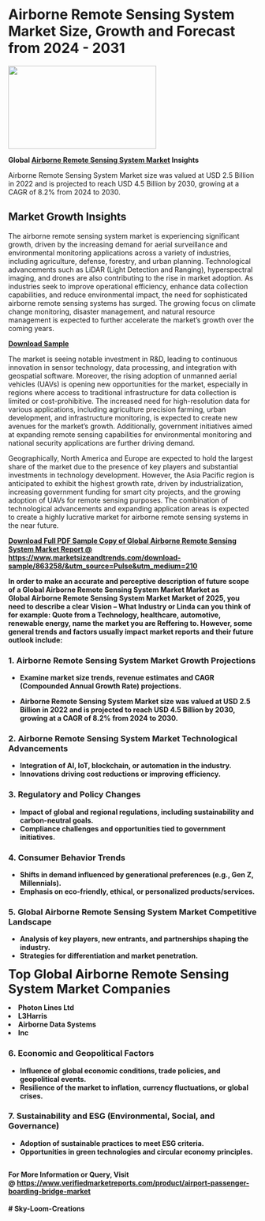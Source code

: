 <H1>Airborne Remote Sensing System Market Size, Growth and Forecast from 2024 - 2031</H1><img class="aligncenter size-medium wp-image-584254" src="https://thirdeyenews.in/wp-content/uploads/2024/09/Global-Market-Research-300x168.jpeg" alt="" width="300" height="168" /><p><strong>Global&nbsp;<a href="https://www.marketsizeandtrends.com/download-sample/863258/&amp;utm_source=Pulse&amp;utm_medium=210">Airborne Remote Sensing System Market</a> Insights</strong></p><p>Airborne Remote Sensing System Market size was valued at USD 2.5 Billion in 2022 and is projected to reach USD 4.5 Billion by 2030, growing at a CAGR of 8.2% from 2024 to 2030.</p><p><h2>Market Growth Insights</h2> <p>The airborne remote sensing system market is experiencing significant growth, driven by the increasing demand for aerial surveillance and environmental monitoring applications across a variety of industries, including agriculture, defense, forestry, and urban planning. Technological advancements such as LiDAR (Light Detection and Ranging), hyperspectral imaging, and drones are also contributing to the rise in market adoption. As industries seek to improve operational efficiency, enhance data collection capabilities, and reduce environmental impact, the need for sophisticated airborne remote sensing systems has surged. The growing focus on climate change monitoring, disaster management, and natural resource management is expected to further accelerate the market’s growth over the coming years.</p> <p><strong><a href="#">Download Sample</a></strong></p> <p>The market is seeing notable investment in R&D, leading to continuous innovation in sensor technology, data processing, and integration with geospatial software. Moreover, the rising adoption of unmanned aerial vehicles (UAVs) is opening new opportunities for the market, especially in regions where access to traditional infrastructure for data collection is limited or cost-prohibitive. The increased need for high-resolution data for various applications, including agriculture precision farming, urban development, and infrastructure monitoring, is expected to create new avenues for the market’s growth. Additionally, government initiatives aimed at expanding remote sensing capabilities for environmental monitoring and national security applications are further driving demand.</p> <p>Geographically, North America and Europe are expected to hold the largest share of the market due to the presence of key players and substantial investments in technology development. However, the Asia Pacific region is anticipated to exhibit the highest growth rate, driven by industrialization, increasing government funding for smart city projects, and the growing adoption of UAVs for remote sensing purposes. The combination of technological advancements and expanding application areas is expected to create a highly lucrative market for airborne remote sensing systems in the near future.</p> <p><strong><a href="#"></p><p><span class=""><strong>Download Full PDF Sample Copy of Global Airborne Remote Sensing System Market Report</strong> @ <a href="https://www.marketsizeandtrends.com/download-sample/863258/&amp;utm_source=Pulse&amp;utm_medium=210" target="_blank">https://www.marketsizeandtrends.com/download-sample/863258/&amp;utm_source=Pulse&amp;utm_medium=210</a></span></p><p>In order to make an accurate and perceptive description of future scope of a Global&nbsp;Airborne Remote Sensing System Market Market as Global&nbsp;Airborne Remote Sensing System Market Market of 2025, you need to describe a clear Vision &ndash; What Industry or Linda can you think of for example: Quote from a Technology, healthcare, automotive, renewable energy, name the market you are Reffering to. However, some general trends and factors usually impact market reports and their future outlook include:</p><h3>1.&nbsp;<strong>Airborne Remote Sensing System Market Growth Projections</strong></h3><ul><li>Examine market size trends, revenue estimates and CAGR (Compounded Annual Growth Rate) projections.</li><li><p>Airborne Remote Sensing System Market size was valued at USD 2.5 Billion in 2022 and is projected to reach USD 4.5 Billion by 2030, growing at a CAGR of 8.2% from 2024 to 2030.</p></li></ul><h3>2.&nbsp;<strong>Airborne Remote Sensing System Market Technological Advancements</strong></h3><ul><li>Integration of AI, IoT, blockchain, or automation in the industry.</li><li>Innovations driving cost reductions or improving efficiency.</li></ul><h3>3.&nbsp;<strong>Regulatory and Policy Changes</strong></h3><ul><li>Impact of global and regional regulations, including sustainability and carbon-neutral goals.</li><li>Compliance challenges and opportunities tied to government initiatives.</li></ul><h3>4.&nbsp;<strong>Consumer Behavior Trends</strong></h3><ul><li>Shifts in demand influenced by generational preferences (e.g., Gen Z, Millennials).</li><li>Emphasis on eco-friendly, ethical, or personalized products/services.</li></ul><h3>5.&nbsp;<strong>Global Airborne Remote Sensing System Market Competitive Landscape</strong></h3><ul><li>Analysis of key players, new entrants, and partnerships shaping the industry.</li><li>Strategies for differentiation and market penetration.</li></ul><p data-pm-slice="1 1 []"><span style="color: inherit; font-family: inherit; font-size: 25px;">Top Global Airborne Remote Sensing System Market Companies</span></p><div class="" data-test-id=""><p><li>Photon Lines Ltd</li><li> L3Harris</li><li> Airborne Data Systems</li><li> Inc</li></p></div><h3>6.&nbsp;<strong>Economic and Geopolitical Factors</strong></h3><ul><li>Influence of global economic conditions, trade policies, and geopolitical events.</li><li>Resilience of the market to inflation, currency fluctuations, or global crises.</li></ul><h3>7.&nbsp;<strong>Sustainability and ESG (Environmental, Social, and Governance)</strong></h3><ul><li>Adoption of sustainable practices to meet ESG criteria.</li><li>Opportunities in green technologies and circular economy principles.</li></ul><h2><strong style="font-size: 14px;">For More Information or Query, Visit @&nbsp;</strong><a style="background-color: #ffffff; font-size: 14px;" href="https://www.marketsizeandtrends.com/report/airborne-remote-sensing-system-market/" target="_blank">https://www.verifiedmarketreports.com/product/airport-passenger-boarding-bridge-market</a></h2># Sky-Loom-Creations
